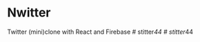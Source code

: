 # Nwitter

Twitter (mini)clone with React and Firebase
#   s t i t t e r _ 4 4  
 #   s t i t t e r _ 4 4  
 
